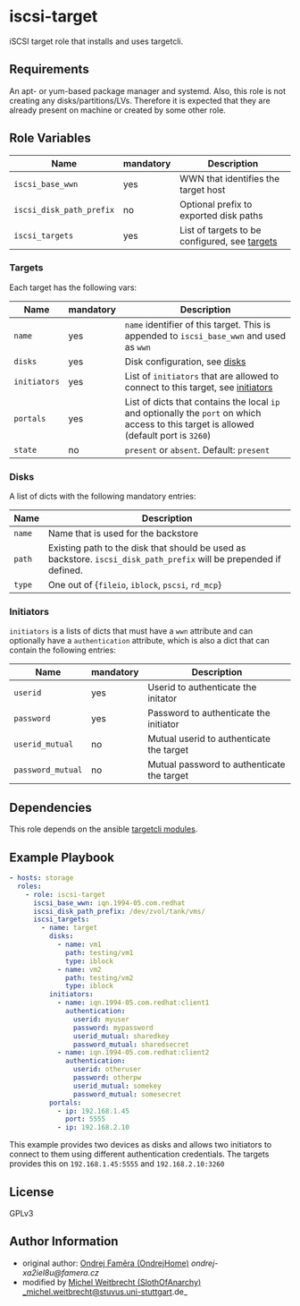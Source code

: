 # iscsi-target

iSCSI target role that installs and uses targetcli.

## Requirements

An apt- or yum-based package manager and systemd. 
Also, this role is not creating any disks/partitions/LVs. Therefore it is expected that they are already present on machine or created by some other role.

## Role Variables

| Name                  | mandatory  | Description                                                                                  |
|-----------------------|------------|----------------------------------------------------------------------------------------------|
| `iscsi_base_wwn`              | yes  | WWN that identifies the target host |
| `iscsi_disk_path_prefix`       | no | Optional prefix to exported disk paths                                    |
| `iscsi_targets`     | yes | List of targets to be configured, see [targets](#targets)                                              |


### Targets

Each target has the following vars:

| Name                  | mandatory | Description                                                                          |
|-----------------------|--------|-----------------------------------------------------------------------------------------|
| `name`                | yes |`name` identifier of this target. This is appended to `iscsi_base_wwn` and used as `wwn`    |
| `disks`               | yes | Disk configuration, see [disks](#disks)                                                    |
| `initiators`          | yes | List of `initiators` that are allowed to connect to this target, see [initiators](#initiators)   |
| `portals`             | yes | List of dicts that contains the local `ip` and optionally the `port` on which access to this target is allowed (default port is `3260`)                                        |
| `state`               | no  | `present` or `absent`. Default: `present`                                                  |


### Disks

A list of dicts with the following mandatory entries:

| Name                  | Description                                                                                             |
|-----------------------|---------------------------------------------------------------------------------------------------------|
| `name`                | Name that is used for the backstore                                                                     |
| `path`                | Existing path to the disk that should be used as backstore. `iscsi_disk_path_prefix` will be prepended if defined. |
| `type`                | One out of {`fileio`, `iblock`, `pscsi`, `rd_mcp`}                                                      |

### Initiators

`initiators` is a lists of dicts that must have a `wwn` attribute and can optionally have a `authentication` attribute, which is also a dict that can contain the following entries:

| Name                  | mandatory  | Description                                                                                  |
|-----------------------|------------|----------------------------------------------------------------------------------------------|
| `userid`              | yes  | Userid to authenticate the initator                                                                |
| `password`            | yes | Password to authenticate the initiator                                                              |
| `userid_mutual`       | no | Mutual userid to authenticate the target                                                             |
| `password_mutual`     | no | Mutual password to authenticate the target                                                           |



## Dependencies

This role depends on the ansible [targetcli modules](https://github.com/stuvusIT/targetcli-modules).

## Example Playbook
```yml
- hosts: storage
  roles:
    - role: iscsi-target
      iscsi_base_wwn: iqn.1994-05.com.redhat
      iscsi_disk_path_prefix: /dev/zvol/tank/vms/
      iscsi_targets:
        - name: target
          disks:
            - name: vm1
              path: testing/vm1
              type: iblock
            - name: vm2
              path: testing/vm2
              type: iblock
          initiators:
            - name: iqn.1994-05.com.redhat:client1
              authentication:
                userid: myuser
                password: mypassword
                userid_mutual: sharedkey
                password_mutual: sharedsecret
            - name: iqn.1994-05.com.redhat:client2
              authentication:
                userid: otheruser
                password: otherpw
                userid_mutual: somekey
                password_mutual: somesecret
          portals:
            - ip: 192.168.1.45
              port: 5555
            - ip: 192.168.2.10
```

This example provides two devices as disks and allows two initiators to connect to them using different authentication credentials.
The targets provides this on `192.168.1.45:5555` and `192.168.2.10:3260`


## License

GPLv3

## Author Information
* original author: [Ondrej Faměra (OndrejHome)](https://github.com/OndrejHome/) _ondrej-xa2iel8u@famera.cz_
* modified by [Michel Weitbrecht (SlothOfAnarchy)](https://github.com/SlothOfAnarchy) _michel.weitbrecht@stuvus.uni-stuttgart.de_
